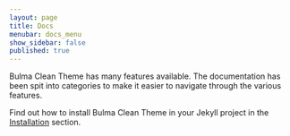 ```yaml
---
layout: page
title: Docs
menubar: docs_menu
show_sidebar: false
published: true
---
```


Bulma Clean Theme has many features available. The documentation has been spit into categories to make it easier to navigate through the various features. 

Find out how to install Bulma Clean Theme in your Jekyll project in the [Installation](/bulma-clean-theme/docs/getting-started/installation/) section.